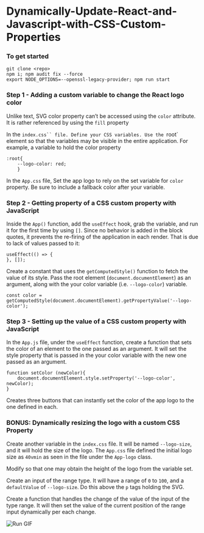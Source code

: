 # Dynamically-Update-React-and-Javascript-with-CSS-Custom-Properties

### To get started

```
git clone <repo>
npm i; npm audit fix --force
export NODE_OPTIONS=--openssl-legacy-provider; npm run start
```

### Step 1 - Adding a custom variable to change the React logo color

Unlike text, SVG color property can’t be accessed using the `color` attribute. It is rather referenced by using the `fill` property

In the `index.css`` file. Define your CSS variables. Use the `root` element so that the variables may be visible in the entire application. For example, a variable to hold the color property

```
:root{
    --logo-color: red;
    }
```

In the `App.css` file, Set the app logo to rely on the set variable for `color` property. Be sure to include a fallback color after your variable.

### Step 2 - Getting property of a CSS custom property with JavaScript

Inside the `App()` function, add the `useEffect` hook, grab the variable, and run it for the first time by using `[]`. Since no behavior is added in the block quotes, it prevents the re-firing of the application in each render. That is due to lack of values passed to it:

```
useEffect(() => {
}, []);
```

Create a constant that uses the `getComputedStyle()` function to fetch the value of its style.
Pass the root element (`document.documentElement`) as an argument, along with the your color variable (i.e. `--logo-color`) variable.

```
const color = getComputedStyle(document.documentElement).getPropertyValue('--logo-color');
```

### Step 3 - Setting up the value of a CSS custom property with JavaScript

In the `App.js` file, under the `useEffect` function, create a function that sets the color of an element to the one passed as an argument. It will set the style property that is passed in the your color variable with the new one passed as an argument.

```
function setColor (newColor){
    document.documentElement.style.setProperty('--logo-color', newColor);
}
```

Creates three buttons that can instantly set the color of the app logo to the one defined in each.

### BONUS: Dynamically resizing the logo with a custom CSS Property

Create another variable in the `index.css` file. It will be named `--logo-size`, and it will hold the size of the logo. The `App.css` file defined the initial logo size as `40vmin` as seen in the file under the `App-logo` class.

Modify so that one may obtain the height of the logo from the variable set.

Create an input of the range type. It will have a range of `0` to `100`, and a `defaultValue` of `--logo-size`. Do this above the `p` tags holding the SVG.

Create a function that handles the change of the value of the input of the type range. It will then set the value of the current position of the range input dynamically per each change.

![Run GIF](run-app.gif "Run GIF")
